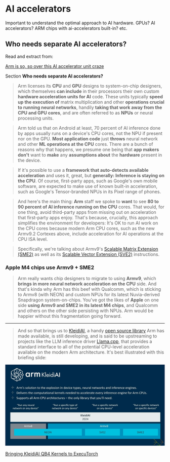 # AI accelerators

Important to understand the optimal approach to AI hardware. GPUs? AI accelerators? ARM chips with ai-accelerators built-in? etc.

## Who needs separate AI accelerators?

Read and extract from:

[Arm is so, so over this AI accelerator unit craze](https://www.theregister.com/2024/05/30/arm_cortex_x925_ai_cores/)

Section **Who needs separate AI accelerators?**

> Arm licenses its **CPU** and **GPU** designs to system-on-chip designers, which themselves **can include** in their processors their own custom **hardware acceleration units for AI** code. These units typically **speed up the execution of** matrix multiplication and other **operations crucial to running neural networks**, handily **taking that work away from the CPU and GPU cores**, and are often referred to as **NPUs** or neural processing units.

> Arm told us that on Android at least, 70 percent of AI inference done by apps usually runs on a device's CPU cores, not the NPU if present nor on the GPU. **Most application code** just **throws** neural network and other **ML operations at the CPU** cores. There are a bunch of reasons why that happens, we presume one being that **app makers don't** want to **make** any **assumptions about** the **hardware** present in the device.

> If it's possible to use a **framework that auto-detects available acceleration** and uses it, great, but **generally: Inference is staying on the CPU**. Of course, first-party apps, such as Google's own mobile software, are expected to make use of known built-in acceleration, such as Google's Tensor-branded NPUs in its Pixel range of phones.

> And here's the main thing: **Arm** staff we spoke to **want** to see **80 to 90 percent of AI inference running on the CPU** cores. That would, for one thing, avoid third-party apps from missing out on acceleration that first-party apps enjoy. That's because, crucially, this approach simplifies the environment for developers: It's OK to run AI work on the CPU cores because modern Arm CPU cores, such as the new Armv9.2 Cortexes above, include acceleration for AI operations at the CPU ISA level.

> Specifically, we're talking about Armv9's [Scalable Matrix Extension (SME2)](https://community.arm.com/arm-community-blogs/b/architectures-and-processors-blog/posts/scalable-matrix-extension-armv9-a-architecture) as well as its [Scalable Vector Extension (SVE2)](https://developer.arm.com/documentation/102340/0100/Introducing-SVE2) instructions.

### Apple M4 chips use Armv9 + SME2

> Arm really wants chip designers to migrate to using **Armv9**, which **brings in more neural network acceleration on the CPU** side. And that's kinda why Arm has this beef with Qualcomm, which is sticking to Armv8 (with NEON) and custom NPUs for its latest Nuvia-derived Snapdragon system-on-chips. You've got the likes of **Apple** on one side **using Armv9 and SME2 in its latest M4 chips**, and Qualcomm and others on the other side persisting with NPUs. Arm would be happier without this fragmentation going forward.

---

> And so that brings us to [KleidiAI](https://newsroom.arm.com/blog/arm-kleidi), a handy [open source library](https://gitlab.arm.com/kleidi/kleidiai) Arm has made available, is still developing, and is said to be upstreaming to projects like the LLM inference driver [Llama.cpp](https://github.com/ggerganov/llama.cpp), that provides a standard interface to all of the potential CPU-level acceleration available on the modern Arm architecture. It's best illustrated with this briefing slide:

![](./img/kleidiai-sve2-sme2.webp)

[Bringing KleidiAI QB4 Kernels to ExecuTorch](https://github.com/pytorch/executorch/pull/5162)
